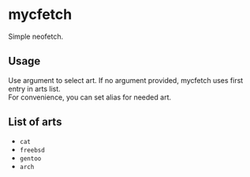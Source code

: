 # mycfetch

Simple neofetch.  

Usage
--
Use argument to select art. If no argument provided, mycfetch uses first entry in arts list.  
For convenience, you can set alias for needed art.  

List of arts
--
- `cat`  
- `freebsd`  
- `gentoo`  
- `arch`  
